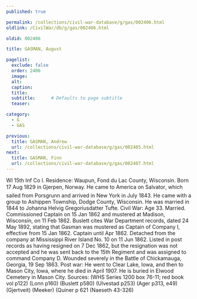 ```yaml
---
published: true

permalink: /collections/civil-war-database/g/gas/002406.html
oldlink: /CivilWar/db/g/gas/002406.html

oldid: 002406

title: GASMAN, August

pagelist:
  exclude: false
  order: 2406
  image: 
  alt:
  caption:
  title:
  subtitle:      # Defaults to page subtitle
  teaser:

category: 
  - G 
  - GAS

previous:
  title: GASMAN, Andrew
  url: /collections/civil-war-database/g/gas/002405.html  
next:
  title: GASMAN, Finn
  url: /collections/civil-war-database/g/gas/002407.html   
---
```

WI 15th Inf Co I. Residence: Waupun, Fond du Lac County, Wisconsin. Born 17 Aug 1829 in Gjerpen, Norway. He came to America on &#147;Salvator&#148;, which sailed from Porsgrunn and arrived in New York in July 1843. He came with a group to Ashippen Township, Dodge County, Wisconsin. He was married in 1844 to Johanna Helvig Gregoriusdatter Tufte. Civil War: Age 33. Married. Commissioned Captain on 15 Jan 1862 and mustered at Madison, Wisconsin, on 11 Feb 1862. Buslett cites War Department records, dated 24 May 1892, stating that Gasman was mustered as Captain of Company I, effective from 15 Jan 1862. Captain until Apr 1862. Detached from the company at Mississippi River Island No. 10 on 11 Jun 1862. Listed in post records as having resigned on 7 Dec 1862, but the resignation was not accepted and he was sent back to the 15th Regiment and was assigned to command Company D. Wounded severely in the Battle of Chickamauga, Georgia, 19 Sep 1863. Post war: He went to Clear Lake, Iowa, and then to Mason City, Iowa, where he died in April 1907. He is buried in Elwood Cemetery in Mason City. Sources: (WHS Series 1200 box 76-11; red book vol p122) (Lonn p160) (Buslett p580) (Ulvestad p253) (Ager p313, e49) (Gjertveit) (Meeker) (Quiner p 621 (Naeseth &#146;43-326)